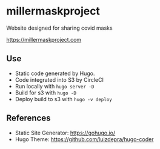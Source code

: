 # millermaskproject

Website designed for sharing covid masks

https://millermaskproject.com


## Use
- Static code generated by Hugo.
- Code integrated into S3 by CircleCI
- Run locally with `hugo server -D`
- Build for s3 with `hugo -D`
- Deploy build to s3 with `hugo -v deploy`

## References
- Static Site Generator: https://gohugo.io/
- Hugo Theme: https://github.com/luizdepra/hugo-coder
